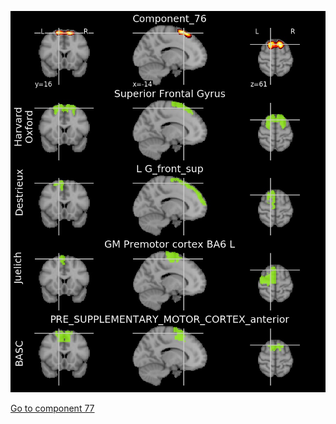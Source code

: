 ![76](preliminary/76.jpg "Component 76")

[Go to component 77](https://parietal-inria.github.io/MODL_atlas/256/77 "Component 77")
